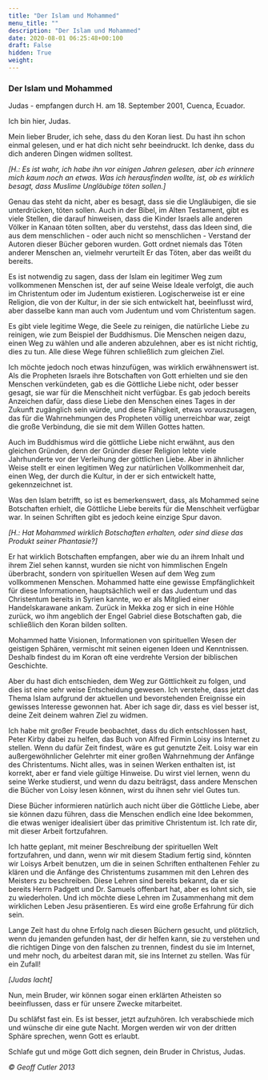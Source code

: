 ```yaml
---
title: "Der Islam und Mohammed"
menu_title: ""
description: "Der Islam und Mohammed"
date: 2020-08-01 06:25:48+00:100
draft: False
hidden: True
weight:
---
```

### Der Islam und Mohammed

Judas - empfangen durch H. am 18. September 2001, Cuenca, Ecuador.

Ich bin hier, Judas.

Mein lieber Bruder, ich sehe, dass du den Koran liest. Du hast ihn schon einmal gelesen, und er hat dich nicht sehr beeindruckt. Ich denke, dass du dich anderen Dingen widmen solltest.

*[H.: Es ist wahr, ich habe ihn vor einigen Jahren gelesen, aber ich erinnere mich kaum noch an etwas. Was ich herausfinden wollte, ist, ob es wirklich besagt, dass Muslime Ungläubige töten sollen.]*

Genau das steht da nicht, aber es besagt, dass sie die Ungläubigen, die sie unterdrücken, töten sollen. Auch in der Bibel, im Alten Testament, gibt es viele Stellen, die darauf hinweisen, dass die Kinder Israels alle anderen Völker in Kanaan töten sollten, aber du verstehst, dass das Ideen sind, die aus dem menschlichen - oder auch nicht so menschlichen - Verstand der Autoren dieser Bücher geboren wurden. Gott ordnet niemals das Töten anderer Menschen an, vielmehr verurteilt Er das Töten, aber das weißt du bereits.

Es ist notwendig zu sagen, dass der Islam ein legitimer Weg zum vollkommenen Menschen ist, der auf seine Weise Ideale verfolgt, die auch im Christentum oder im Judentum existieren. Logischerweise ist er eine Religion, die von der Kultur, in der sie sich entwickelt hat, beeinflusst wird, aber dasselbe kann man auch vom Judentum und vom Christentum sagen.

Es gibt viele legitime Wege, die Seele zu reinigen, die natürliche Liebe zu reinigen, wie zum Beispiel der Buddhismus. Die Menschen neigen dazu, einen Weg zu wählen und alle anderen abzulehnen, aber es ist nicht richtig, dies zu tun. Alle diese Wege führen schließlich zum gleichen Ziel.

Ich möchte jedoch noch etwas hinzufügen, was wirklich erwähnenswert ist. Als die Propheten Israels ihre Botschaften von Gott erhielten und sie den Menschen verkündeten, gab es die Göttliche Liebe nicht, oder besser gesagt, sie war für die Menschheit nicht verfügbar. Es gab jedoch bereits Anzeichen dafür, dass diese Liebe den Menschen eines Tages in der Zukunft zugänglich sein würde, und diese Fähigkeit, etwas vorauszusagen, das für die Wahrnehmungen des Propheten völlig unerreichbar war, zeigt die große Verbindung, die sie mit dem Willen Gottes hatten.

Auch im Buddhismus wird die göttliche Liebe nicht erwähnt, aus den gleichen Gründen, denn der Gründer dieser Religion lebte viele Jahrhunderte vor der Verleihung der göttlichen Liebe. Aber in ähnlicher Weise stellt er einen legitimen Weg zur natürlichen Vollkommenheit dar, einen Weg, der durch die Kultur, in der er sich entwickelt hatte, gekennzeichnet ist.

Was den Islam betrifft, so ist es bemerkenswert, dass, als Mohammed seine Botschaften erhielt, die Göttliche Liebe bereits für die Menschheit verfügbar war. In seinen Schriften gibt es jedoch keine einzige Spur davon.

*[H.: Hat Mohammed wirklich Botschaften erhalten, oder sind diese das Produkt seiner Phantasie?]*

Er hat wirklich Botschaften empfangen, aber wie du an ihrem Inhalt und ihrem Ziel sehen kannst, wurden sie nicht von himmlischen Engeln überbracht, sondern von spirituellen Wesen auf dem Weg zum vollkommenen Menschen. Mohammed hatte eine gewisse Empfänglichkeit für diese Informationen, hauptsächlich weil er das Judentum und das Christentum bereits in Syrien kannte, wo er als Mitglied einer Handelskarawane ankam. Zurück in Mekka zog er sich in eine Höhle zurück, wo ihm angeblich der Engel Gabriel diese Botschaften gab, die schließlich den Koran bilden sollten.

Mohammed hatte Visionen, Informationen von spirituellen Wesen der geistigen Sphären, vermischt mit seinen eigenen Ideen und Kenntnissen. Deshalb findest du im Koran oft eine verdrehte Version der biblischen Geschichte.

Aber du hast dich entschieden, dem Weg zur Göttlichkeit zu folgen, und dies ist eine sehr weise Entscheidung gewesen. Ich verstehe, dass jetzt das Thema Islam aufgrund der aktuellen und bevorstehenden Ereignisse ein gewisses Interesse gewonnen hat. Aber ich sage dir, dass es viel besser ist, deine Zeit deinem wahren Ziel zu widmen.

Ich habe mit großer Freude beobachtet, dass du dich entschlossen hast, Peter Kirby dabei zu helfen, das Buch von Alfred Firmin Loisy ins Internet zu stellen. Wenn du dafür Zeit findest, wäre es gut genutzte Zeit. Loisy war ein außergewöhnlicher Gelehrter mit einer großen Wahrnehmung der Anfänge des Christentums. Nicht alles, was in seinen Werken enthalten ist, ist korrekt, aber er fand viele gültige Hinweise. Du wirst viel lernen, wenn du seine Werke studierst, und wenn du dazu beiträgst, dass andere Menschen die Bücher von Loisy lesen können, wirst du ihnen sehr viel Gutes tun.

Diese Bücher informieren natürlich auch nicht über die Göttliche Liebe, aber sie können dazu führen, dass die Menschen endlich eine Idee bekommen, die etwas weniger idealisiert über das primitive Christentum ist. Ich rate dir, mit dieser Arbeit fortzufahren.

Ich hatte geplant, mit meiner Beschreibung der spirituellen Welt fortzufahren, und dann, wenn wir mit diesem Stadium fertig sind, könnten wir Loisys Arbeit benutzen, um die in seinen Schriften enthaltenen Fehler zu klären und die Anfänge des Christentums zusammen mit den Lehren des Meisters zu beschreiben. Diese Lehren sind bereits bekannt, da er sie bereits Herrn Padgett und Dr. Samuels offenbart hat, aber es lohnt sich, sie zu wiederholen. Und ich möchte diese Lehren im Zusammenhang mit dem wirklichen Leben Jesu präsentieren. Es wird eine große Erfahrung für dich sein.

Lange Zeit hast du ohne Erfolg nach diesen Büchern gesucht, und plötzlich, wenn du jemanden gefunden hast, der dir helfen kann, sie zu verstehen und die richtigen Dinge von den falschen zu trennen, findest du sie im Internet, und mehr noch, du arbeitest daran mit, sie ins Internet zu stellen. Was für ein Zufall!

*[Judas lacht]*

Nun, mein Bruder, wir können sogar einen erklärten Atheisten so beeinflussen, dass er für unsere Zwecke mitarbeitet.

Du schläfst fast ein. Es ist besser, jetzt aufzuhören. Ich verabschiede mich und wünsche dir eine gute Nacht. Morgen werden wir von der dritten Sphäre sprechen, wenn Gott es erlaubt.

Schlafe gut und möge Gott dich segnen, dein Bruder in Christus, Judas.

*© Geoff Cutler 2013*
